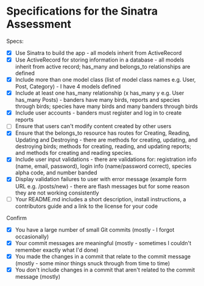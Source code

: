 # Specifications for the Sinatra Assessment

Specs:
- [x] Use Sinatra to build the app - all models inherit from ActiveRecord
- [x] Use ActiveRecord for storing information in a database - all models inherit from active record; has_many and belongs_to relationships are defined
- [x] Include more than one model class (list of model class names e.g. User, Post, Category) - I have 4 models defined 
- [x] Include at least one has_many relationship (x has_many y e.g. User has_many Posts) - banders have many birds, reports and species through birds; species have many birds and many banders through birds
- [x] Include user accounts - banders must register and log in to create reports 
- [ ] Ensure that users can't modify content created by other users
- [x] Ensure that the belongs_to resource has routes for Creating, Reading, Updating and Destroying - there are methods for creating, updating, and destroying birds; methods for creating, reading, and updating reports; and methods for creating and reading species.
- [x] Include user input validations - there are validations for: registration info (name, email, password), login info (name/password correct), species alpha code, and number banded
- [x] Display validation failures to user with error message (example form URL e.g. /posts/new) - there are flash messages but for some reason they are not working consistently
- [ ] Your README.md includes a short description, install instructions, a contributors guide and a link to the license for your code

Confirm
- [x] You have a large number of small Git commits (mostly - I forgot occasionally)
- [x] Your commit messages are meaningful (mostly - sometimes I couldn't remember exactly what I'd done)
- [x] You made the changes in a commit that relate to the commit message (mostly - some minor things snuck through from time to time)
- [x] You don't include changes in a commit that aren't related to the commit message (mostly)
